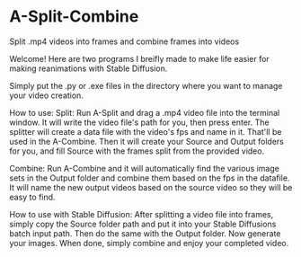 # A-Split-Combine
Split .mp4 videos into frames and combine frames into videos

Welcome! Here are two programs I breifly made to make life easier for making reanimations with Stable Diffusion.

Simply put the .py or .exe files in the directory where you want to manage your video creation.

How to use:
  Split: Run A-Split and drag a .mp4 video file into the terminal window. It will write the video file's path for you, then press enter.
    The splitter will create a data file with the video's fps and name in it. That'll be used in the A-Combine.
    Then it will create your Source and Output folders for you, and fill Source with the frames split from the provided video.

  Combine: Run A-Combine and it will automatically find the various image sets in the Output folder and combine them based on the fps in the datafile. It will name the new output videos based on the source video so they will be easy to find.

How to use with Stable Diffusion:
  After splitting a video file into frames, simply copy the Source folder path and put it into your Stable Diffusions batch input path.
  Then do the same with the Output folder.
  Now generate your images.
  When done, simply combine and enjoy your completed video.
